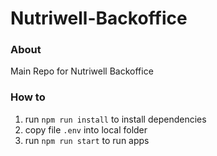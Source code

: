 # Nutriwell-Backoffice
### About
Main Repo for Nutriwell Backoffice 

### How to
1. run `npm run install` to install dependencies
2. copy file `.env` into local folder
3. run `npm run start` to run apps